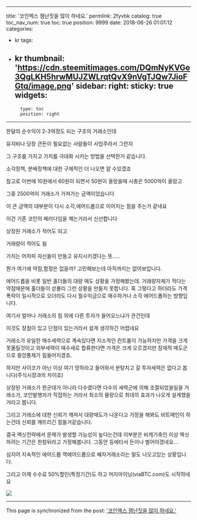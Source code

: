 
---
title: '코인엑스 잼난짓을 많이 하네요.'
permlink: 2fyvbk
catalog: true
toc_nav_num: true
toc: true
position: 9999
date: 2018-06-26 01:01:12
categories:
- kr
tags:
- kr
thumbnail: 'https://cdn.steemitimages.com/DQmNyKVGe3QgLKH5hrwMUJZWLrqtQvX9nVgTJQw7JioFGtq/image.png'
sidebar:
    right:
        sticky: true
widgets:
    -
        type: toc
        position: right
---


한달의 순수익이 2-3억정도 되는 구조의 거래소인데

유지비나 당장 큰돈이 필요없는 사람들이 사업주라서 그런지

그 구조를 가지고  가치를 극대화 시키는 방법을 선택한거 같습니다.

소각정책, 분배정책에 대한 구체적인 더 나오면 알 수있겠죠

참고로 이번에 10원에서 60원이 되면서 50원이 올랐을때 시총은 5000억이 올랐고

그중 2500억이 거래소가 가져가는 금액이었습니다

이 큰 금액의 대부분이 다시 소각,에어드롭으로 이어지는 힘을 주는거 같네요

이건 기존 코인의 페러다임을 깨는거라서 신선합니다

상장된 거래소가 적어도 되고

거래량이 적어도 됨

가치는 어차피 자신들이 만들고 유지시키겠다는 뜻.....

뭔가 여기에 약점,함정은 없을까? 고민해보는데 아직까지는 없어보입니다.

에어드롭을 비롯 일반 홀더들의 대량 매도 상황을 가정해봤는데.  거래량자체가 적다는 약점때문에 홀더들이 섣불리 그런 상황을 만들지 못합니다. 혹 그렇다고 하더라도 가격폭락이 일시적으로 오더라도 다시 월수익금으로 매수하거나 소각 에어드롭하는 방향입니다. 

여기서 얼마나 거래소의 힘 외에 다른 투자가 들어오느냐가 관건인데

이것도 장점이 있고 단점이 있는거라서 쉽게 생각하긴 어렵네요

거래소가 유일한 매수세력으로 계속있다면 지소적인 컨트롤이 가능하지만 가격을 크게 못올릴것이고 외부세력이 매수세로 합류한다면 가격은 크게 오르겠지만 잠재적 매도군으로 중앙통제가 힘들어지겠죠.

하지만 사이코가 아닌 이상 여기 망하라고 들어와서 분탕치고 갈 투자세력은 없다고 봅니다(주식시장과의 차이죠)


상장된 거래소가 한군데가 아니라 다수였다면 다수의 세력군에 의해 조절되었을일을 거래소가, 코인발행자가 직접하는 거라서 최소의 물량으로 최대의 효과가 나오게 설계했을거라고 봅니다. 

그리고 거래소에 대한 신뢰가 깨져서 대량매도가 나온다고 가정을 해봐도 비트매인이 하는건데 신뢰를 깨뜨리긴 힘들거같습니다.

결국 엑싯전략에서 문제가 발생할 가능성이 높다는건데 이부분은 비캐기축인 이상 엑싯하려는 기간은 한참뒤라고 가정해봅니다. 그동안 등에타서 돈이나 벌어야겠네요...

심지어 지속적인 에어드롭 역에어드롭으로 혜자거래소라는 말도 나오고있는 상황입니다.

그리고 이제 수수료 50%할인(특정기간)도 하고 머지마이닝(viaBTC.com)도 시작하네요

![](https://cdn.steemitimages.com/DQmNyKVGe3QgLKH5hrwMUJZWLrqtQvX9nVgTJQw7JioFGtq/image.png)

- - -

This page is synchronized from the post: ['코인엑스 잼난짓을 많이 하네요.'](https://steemit.com/@virus707/2fyvbk)
